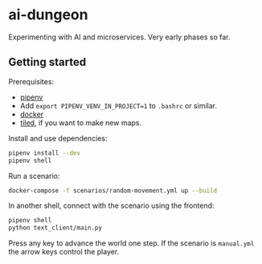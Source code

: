 # ai-dungeon

Experimenting with AI and microservices. Very early phases so far.

## Getting started

Prerequisites:

* [pipenv](https://pypi.org/project/pipenv/)
* Add `export PIPENV_VENV_IN_PROJECT=1` to `.bashrc` or similar.
* [docker](https://docs.docker.com/install/linux/docker-ce/ubuntu/)
* [tiled](https://www.mapeditor.org/), if you want to make new maps.

Install and use dependencies:

```sh
pipenv install --dev
pipenv shell
```

Run a scenario:

```sh
docker-compose -f scenarios/random-movement.yml up --build
```

In another shell, connect with the scenario using the frontend:

```sh
pipenv shell
python text_client/main.py
```

Press any key to advance the world one step. If the scenario is `manual.yml` the arrow keys control the player.